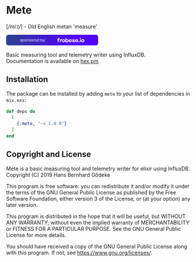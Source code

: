 # Mete
\[_/miːt/_\] - Old English metan 'measure' 

<a href="https://frobese.io/" target="_blank"><img src="images/banner-frobeseio.png" alt="frobese.io logo" width="250"/></a>

Basic measuring tool and telemetry writer using InfluxDB.  
Documentation is available on [hex.pm](https://hexdocs.pm/mete)
## Installation
The package can be installed by adding `mete` to your list of dependencies in `mix.exs`:

```elixir
def deps do
  [
    {:mete, "~> 1.0.0"}
  ]
end
```
## Copyright and License
Mete is a basic measuring tool and telemetry writer for elixir using InfluxDB.  
Copyright (C) 2019  Hans Bernhard Gödeke

This program is free software: you can redistribute it and/or modify
it under the terms of the GNU General Public License as published by
the Free Software Foundation, either version 3 of the License, or
(at your option) any later version.

This program is distributed in the hope that it will be useful,
but WITHOUT ANY WARRANTY; without even the implied warranty of
MERCHANTABILITY or FITNESS FOR A PARTICULAR PURPOSE.  See the
GNU General Public License for more details.

You should have received a copy of the GNU General Public License
along with this program.  If not, see <https://www.gnu.org/licenses/>.
